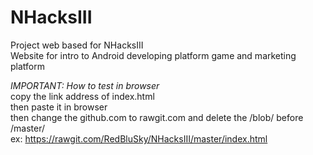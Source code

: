 # NHacksIII
Project web based for NHacksIII <br>
Website for intro to Android developing platform game and marketing platform

*IMPORTANT: How to test in browser* <br>
copy the link address of index.html
<br>
then paste it in browser
<br>
then change the github.com to rawgit.com
and delete the /blob/ before /master/ 
<br>
ex: https://rawgit.com/RedBluSky/NHacksIII/master/index.html
